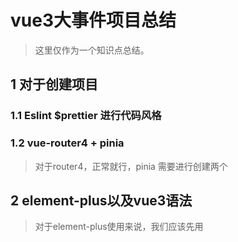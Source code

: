 

# vue3大事件项目总结

> 这里仅作为一个知识点总结。





## 1 对于创建项目

### 1.1 Eslint $prettier 进行代码风格 

### 1.2 vue-router4 + pinia

> 对于router4，正常就行，pinia 需要进行创建两个

## 2 element-plus以及vue3语法

> 对于element-plus使用来说，我们应该先用<template>中的代码，js代码应该自己书写，而不是完全使用


### 2.1 ElMessageBox使用&&表格

#### 2.1.1 ElMessageBox使用


```ts
const onCommand = async (command) => {
if (command === 'logout') {
 await ElMessageBox.confirm('你确认退出大事件吗？', '温馨提示', {
   type: 'warning',
   confirmButtonText: '确认',
   cancelButtonText: '取消'
 })
 userStore.removeToken()
 userStore.setUser({})
 router.push(`/login`)
} else {
 router.push(`/user/${command}`)
}
}
```

> 这个ElMessageBox就写在了js中，可以学习一下。



#### 2.1.2 表格

> 这里表格是通过 `slot` 可以获取到 row, column, $index 和 store（table 内部的状态管理）的数据，用法参考 demo。

- el-table 表格动态渲染

```jsx
<el-table :data="channelList" style="width: 100%">
  <el-table-column label="序号" width="100" type="index"> </el-table-column>
  <el-table-column label="分类名称" prop="cate_name"></el-table-column>
  <el-table-column label="分类别名" prop="cate_alias"></el-table-column>
  <el-table-column label="操作" width="100">
    <template #default="{ row }">
      <el-button
        :icon="Edit"
        circle
        plain
        type="primary"
        @click="onEditChannel(row)"
      ></el-button>
      <el-button
        :icon="Delete"
        circle
        plain
        type="danger"
        @click="onDelChannel(row)"
      ></el-button>
    </template>
  </el-table-column>
  <template #empty>
    <el-empty description="没有数据" />
  </template>
</el-table>


const onEditChannel = (row) => {
  console.log(row)
}
const onDelChannel = (row) => {
  console.log(row)
}
```



### 2.2 PageContainer封装组件

> 这个封装到components下的组件应该详细看看，这个非常好
>
> 利用`<slot>`来进行父子间传递文中有相应代码

对于这个文件有三个注意点：

- props 定制标题
- 默认插槽 default 定制内容主体
- 具名插槽 extra  定制头部右侧额外的按钮



### 2.3 父子间传递 封装组件相关的（数据）

#### 2.3.1对于表单类的，我们可以需要打开弹出层的设定一个open方法

步骤：

1. 组件向外暴露一个open方法：

```
const open = async (row) => {
  dialogVisible.value = true
  console.log(row)
}

defineExpose({
  open
})
```

2. 通过ref绑定

```jsx
const dialog = ref()

<!-- 弹窗 -->
<channel-edit ref="dialog"></channel-edit>
```

3. 调用方法进行显示窗

```jsx
const onAddChannel = () => {
  dialog.value.open({})
}
const onEditChannel = (row) => {
  dialog.value.open(row)
}
```



#### 2.3.2 组件提交提醒父组件

> 这里直接提代码了

3. 通知父组件进行回显

```jsx
const emit = defineEmits(['success'])

const onSubmit = async () => {
  ...
  emit('success')
}
```

4. 父组件监听 success 事件，进行调用回显

```jsx
<channel-edit ref="dialog" @success="onSuccess"></channel-edit>

const onSuccess = () => {
  getChannelList()
}
```



#### 2.3.3 组件中v-model

> 使用场景： 在子组件中修改数据需要父组件一起响应的，例如下拉框这个组件
>
> 前提：vue3中的v-model是:modelValue 和 @update:modelValue  的简写
> 这里也可以直接使用vue3.3的一个defineModel

1. 在子组件中script中定义defineprops和emit

```
defineProps({
  modelValue: {
    type: [Number, String]
  }
})

const emit = defineEmits(['update:modelValue'])
```



1. 在子组件中的`<template>`中使用

````
    :modelValue="modelValue"
    @update:modelValue="emit('update:modelValue', $event)"
  >
````

3. 调用接口，动态渲染下拉分类，设计成 v-model 的使用方式

```jsx
<script setup>
import { artGetChannelsService } from '@/api/article'
import { ref } from 'vue'

defineProps({
  modelValue: {
    type: [Number, String]
  }
})

const emit = defineEmits(['update:modelValue'])
const channelList = ref([])
const getChannelList = async () => {
  const res = await artGetChannelsService()
  channelList.value = res.data.data
}
getChannelList()
</script>
<template>
  <el-select
    :modelValue="modelValue"
    @update:modelValue="emit('update:modelValue', $event)"
  >
    <el-option
      v-for="channel in channelList"
      :key="channel.id"
      :label="channel.cate_name"
      :value="channel.id"
    ></el-option>
  </el-select>
</template>
```

4. 父组件定义参数绑定

```jsx
const params = ref({
  pagenum: 1,
  pagesize: 5,
  cate_id: '',
  state: ''
})

<channel-select v-model="params.cate_id"></channel-select>
```



### 2.4 上传文件

> 这里可以直接看讲解：
> 有两种上传图片的方式，第一种是在点击上传图片就将图片上传到阿里oss中，然后后端返回一个图片链接
>
> 第二种是在提交表单的时候进行上传图片
>
> 这里使用的是第二种

1. 关闭自动上传，准备结构

```jsx
import { Plus } from '@element-plus/icons-vue'

<el-upload
  class="avatar-uploader"
  :auto-upload="false"
  :show-file-list="false"
  :on-change="onUploadFile"
>
  <img v-if="imgUrl" :src="imgUrl" class="avatar" />
  <el-icon v-else class="avatar-uploader-icon"><Plus /></el-icon>
</el-upload>
```

2. 准备数据 和 选择图片的处理逻辑

```jsx
const imgUrl = ref('')
const onUploadFile = (uploadFile) => {
  imgUrl.value = URL.createObjectURL(uploadFile.raw)
  formModel.value.cover_img = uploadFile.raw
}
```

> 语法： 这里的URL.createObjectURL(文件对象) 这基于本地预览地址来预览



### 2.5 富文本编辑器 [ vue-quill ]

官网地址：https://vueup.github.io/vue-quill/

1. 安装包

```js
pnpm add @vueup/vue-quill@latest
```

2. 注册成局部组件

```jsx
import { QuillEditor } from '@vueup/vue-quill'
import '@vueup/vue-quill/dist/vue-quill.snow.css'
```

3. 页面中使用绑定

```jsx
<div class="editor">
  <quill-editor
    theme="snow"
    v-model:content="formModel.content"
    contentType="html"
  >
  </quill-editor>
</div>
```

4. 样式美化

```jsx
.editor {
  width: 100%;
  :deep(.ql-editor) {
    min-height: 200px;
  }
}
```



### 2.6 formData() 类型的使用，提交文件上传数据

```
const onPublish = async (state) => {
  // 将已发布还是草稿状态，存入 state
  formModel.value.state = state

  // 转换 formData 数据
  const fd = new FormData()
  for (let key in formModel.value) {
    fd.append(key, formModel.value[key])
  }

  if (formModel.value.id) {
    console.log('编辑操作')
  } else {
    // 添加请求
    await artPublishService(fd)
    ElMessage.success('添加成功')
    visibleDrawer.value = false
    emit('success', 'add')
  }
}
```







## 3 关于前端api写法

可以看这篇文章，什么时候使用data什么时候使用params

[axios 传递参数的方式(data 与 params 的区别)_axios data_twinkle||cll的博客-CSDN博客](https://blog.csdn.net/qq_41499782/article/details/118916901)



这里需要增加的一个是：

前端添加一个params的时候，我们请求体中的属性的值是null的时候，此时不会将此属性添加到params中，

例如：

```ts
const articlelist = async () =>{
  const params ={
    pageNum:pageNum.value,
    pagesize: pagesize.value,
    //如果为空字符串，可以这样写
    categoryId:categoryId.value ？ categoryId.value :null,
    state: state.value ? state.value :null
  }
const result = await articleListService(paralis);
}


export const articleListService =(params) =>{
return request.get(url:'/article',config:{params})
}
```

> 这里如果categoryId是null的情况下，此时url中不含categoryId这个参数，如果是''的话，此时url含有这个参数。
>
> js中 空字符串''、 0、 都是false
